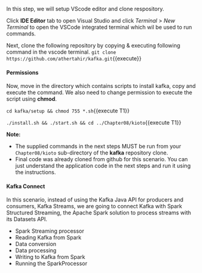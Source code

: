 In this step, we will setup VScode editor and clone respository.

Click **IDE Editor** tab to open Visual Studio and click _Terminal_ > _New Terminal_ to open the VSCode integrated terminal which wil be used to run commands.

Next, clone the following repository by copying & executing following command in the vscode terminal.
`git clone https://github.com/athertahir/kafka.git`{{execute}}

#### Permissions
Now, move in the directory which contains scripts to install kafka, copy and execute the command. We also need to change permission to execute the script using **chmod**.

`cd kafka/setup && chmod 755 *.sh`{{execute T1}} 

`./install.sh && ./start.sh && cd ../Chapter08/kioto`{{execute T1}} 

**Note:**
- The supplied commands in the next steps MUST be run from your `Chapter08/kioto` sub-directory of the **kafka** repository clone.
- Final code was already cloned from github for this scenario. You can just understand the application code in the next steps and run it using the instructions.

#### Kafka Connect
In this scenario, instead of using the Kafka Java API for producers and consumers, Kafka Streams, we are going to connect Kafka with Spark Structured Streaming, the Apache Spark solution to process streams with its Datasets API.

- Spark Streaming processor
- Reading Kafka from Spark
- Data conversion
- Data processing
- Writing to Kafka from Spark
- Running the SparkProcessor